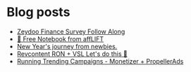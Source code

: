 # Blog posts
<!-- BLOG-POST-LIST:START -->
- [Zeydoo Finance Survey Follow Along](https://afflift.com/f/threads/zeydoo-finance-survey-follow-along.10174/)
- [📝 Free Notebook from affLIFT](https://afflift.com/f/threads/%F0%9F%93%9D-free-notebook-from-afflift.10054/)
- [New Year&#39;s journey from newbies.](https://afflift.com/f/threads/new-years-journey-from-newbies.10193/)
- [Revcontent RON + VSL Let&#39;s do this 🚀](https://afflift.com/f/threads/revcontent-ron-vsl-lets-do-this-%F0%9F%9A%80.9662/)
- [Running Trending Campaigns - Monetizer + PropellerAds](https://afflift.com/f/threads/running-trending-campaigns-monetizer-propellerads.5091/)
<!-- BLOG-POST-LIST:END -->
